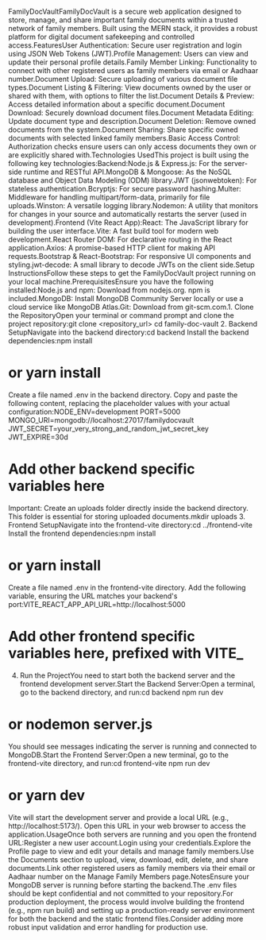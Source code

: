 FamilyDocVaultFamilyDocVault is a secure web application designed to store, manage, and share important family documents within a trusted network of family members. Built using the MERN stack, it provides a robust platform for digital document safekeeping and controlled access.FeaturesUser Authentication: Secure user registration and login using JSON Web Tokens (JWT).Profile Management: Users can view and update their personal profile details.Family Member Linking: Functionality to connect with other registered users as family members via email or Aadhaar number.Document Upload: Secure uploading of various document file types.Document Listing & Filtering: View documents owned by the user or shared with them, with options to filter the list.Document Details & Preview: Access detailed information about a specific document.Document Download: Securely download document files.Document Metadata Editing: Update document type and description.Document Deletion: Remove owned documents from the system.Document Sharing: Share specific owned documents with selected linked family members.Basic Access Control: Authorization checks ensure users can only access documents they own or are explicitly shared with.Technologies UsedThis project is built using the following key technologies:Backend:Node.js & Express.js: For the server-side runtime and RESTful API.MongoDB & Mongoose: As the NoSQL database and Object Data Modeling (ODM) library.JWT (jsonwebtoken): For stateless authentication.Bcryptjs: For secure password hashing.Multer: Middleware for handling multipart/form-data, primarily for file uploads.Winston: A versatile logging library.Nodemon: A utility that monitors for changes in your source and automatically restarts the server (used in development).Frontend (Vite React App):React: The JavaScript library for building the user interface.Vite: A fast build tool for modern web development.React Router DOM: For declarative routing in the React application.Axios: A promise-based HTTP client for making API requests.Bootstrap & React-Bootstrap: For responsive UI components and styling.jwt-decode: A small library to decode JWTs on the client side.Setup InstructionsFollow these steps to get the FamilyDocVault project running on your local machine.PrerequisitesEnsure you have the following installed:Node.js and npm: Download from nodejs.org. npm is included.MongoDB: Install MongoDB Community Server locally or use a cloud service like MongoDB Atlas.Git: Download from git-scm.com.1. Clone the RepositoryOpen your terminal or command prompt and clone the project repository:git clone <repository_url>
cd family-doc-vault 2. Backend SetupNavigate into the backend directory:cd backend
Install the backend dependencies:npm install

# or yarn install

Create a file named .env in the backend directory. Copy and paste the following content, replacing the placeholder values with your actual configuration:NODE_ENV=development
PORT=5000
MONGO_URI=mongodb://localhost:27017/familydocvault
JWT_SECRET=your_very_strong_and_random_jwt_secret_key
JWT_EXPIRE=30d

# Add other backend specific variables here

Important: Create an uploads folder directly inside the backend directory. This folder is essential for storing uploaded documents.mkdir uploads 3. Frontend SetupNavigate into the frontend-vite directory:cd ../frontend-vite
Install the frontend dependencies:npm install

# or yarn install

Create a file named .env in the frontend-vite directory. Add the following variable, ensuring the URL matches your backend's port:VITE_REACT_APP_API_URL=http://localhost:5000

# Add other frontend specific variables here, prefixed with VITE\_

4. Run the ProjectYou need to start both the backend server and the frontend development server.Start the Backend Server:Open a terminal, go to the backend directory, and run:cd backend
   npm run dev

# or nodemon server.js

You should see messages indicating the server is running and connected to MongoDB.Start the Frontend Server:Open a new terminal, go to the frontend-vite directory, and run:cd frontend-vite
npm run dev

# or yarn dev

Vite will start the development server and provide a local URL (e.g., http://localhost:5173/). Open this URL in your web browser to access the application.UsageOnce both servers are running and you open the frontend URL:Register a new user account.Login using your credentials.Explore the Profile page to view and edit your details and manage family members.Use the Documents section to upload, view, download, edit, delete, and share documents.Link other registered users as family members via their email or Aadhaar number on the Manage Family Members page.NotesEnsure your MongoDB server is running before starting the backend.The .env files should be kept confidential and not committed to your repository.For production deployment, the process would involve building the frontend (e.g., npm run build) and setting up a production-ready server environment for both the backend and the static frontend files.Consider adding more robust input validation and error handling for production use.
